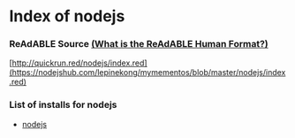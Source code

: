 
# Index of nodejs


### ReAdABLE Source [(What is the ReAdABLE Human Format?)](http://readablehumanformat.com)

[http://quickrun.red/nodejs/index.red](https://nodejshub.com/lepinekong/mymementos/blob/master/nodejs/index.red)


### List of installs for nodejs

- [nodejs](./nodejs)
                        
